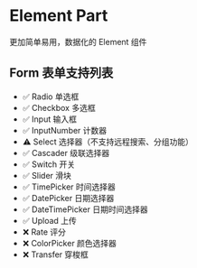 # Element Part

更加简单易用，数据化的 Element 组件 

## Form 表单支持列表

- ✅ Radio 单选框
- ✅ Checkbox 多选框
- ✅ Input 输入框
- ✅ InputNumber 计数器
- ⚠️ Select 选择器（不支持远程搜索、分组功能）
- ✅ Cascader 级联选择器
- ✅ Switch 开关
- ✅ Slider 滑块
- ✅ TimePicker 时间选择器
- ✅ DatePicker 日期选择器
- ✅ DateTimePicker 日期时间选择器
- ✅ Upload 上传
- ❌ Rate 评分
- ❌ ColorPicker 颜色选择器
- ❌ Transfer 穿梭框
